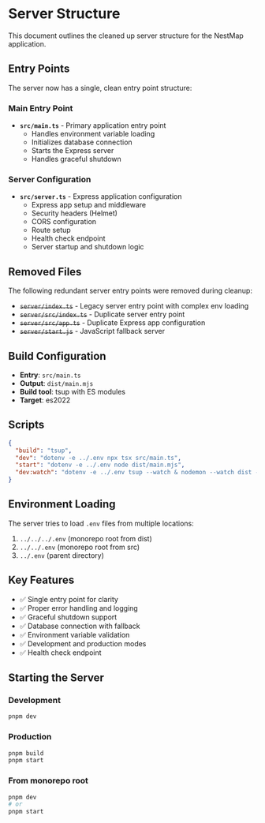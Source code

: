 # Server Structure

This document outlines the cleaned up server structure for the NestMap application.

## Entry Points

The server now has a single, clean entry point structure:

### Main Entry Point
- **`src/main.ts`** - Primary application entry point
  - Handles environment variable loading
  - Initializes database connection
  - Starts the Express server
  - Handles graceful shutdown

### Server Configuration
- **`src/server.ts`** - Express application configuration
  - Express app setup and middleware
  - Security headers (Helmet)
  - CORS configuration  
  - Route setup
  - Health check endpoint
  - Server startup and shutdown logic

## Removed Files

The following redundant server entry points were removed during cleanup:

- ~~`server/index.ts`~~ - Legacy server entry point with complex env loading
- ~~`server/src/index.ts`~~ - Duplicate server entry point 
- ~~`server/src/app.ts`~~ - Duplicate Express app configuration
- ~~`server/start.js`~~ - JavaScript fallback server

## Build Configuration

- **Entry**: `src/main.ts`  
- **Output**: `dist/main.mjs`
- **Build tool**: tsup with ES modules
- **Target**: es2022

## Scripts

```json
{
  "build": "tsup",
  "dev": "dotenv -e ../.env npx tsx src/main.ts", 
  "start": "dotenv -e ../.env node dist/main.mjs",
  "dev:watch": "dotenv -e ../.env tsup --watch & nodemon --watch dist --exec npm start"
}
```

## Environment Loading

The server tries to load `.env` files from multiple locations:
1. `../../../.env` (monorepo root from dist)
2. `../../.env` (monorepo root from src)  
3. `../.env` (parent directory)

## Key Features

- ✅ Single entry point for clarity
- ✅ Proper error handling and logging
- ✅ Graceful shutdown support  
- ✅ Database connection with fallback
- ✅ Environment variable validation
- ✅ Development and production modes
- ✅ Health check endpoint

## Starting the Server

### Development
```bash
pnpm dev
```

### Production  
```bash
pnpm build
pnpm start
```

### From monorepo root
```bash
pnpm dev
# or
pnpm start
```
